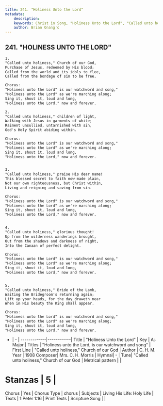 ```yaml
---
title: 241. "Holiness Unto the Lord"
metadata:
    description: 
    keywords: Christ in Song, "Holiness Unto the Lord", "Called unto holiness," Church of our God, "Holiness unto the Lord, is our watchword and song"
    author: Brian Onang'o
---
```



## 241. "HOLINESS UNTO THE LORD"

```txt
1.
"Called unto holiness," Church of our God,
Purchase of Jesus, redeemed by His blood;
Called from the world and its idols to flee,
Called from the bondage of sin to be free.

Chorus:
"Holiness unto the Lord" is our watchword and song,"
"Holiness unto the Lord" as we're marching along;
Sing it, shout it, loud and long,
"Holiness unto the Lord," now and forever.

2.
"Called unto holiness," children of light,
Walking with Jesus in garments of white;
Raiment unsullied, untarnished with sin,
God's Holy Spirit abiding within. 

Chorus:
"Holiness unto the Lord" is our watchword and song,"
"Holiness unto the Lord" as we're marching along;
Sing it, shout it, loud and long,
"Holiness unto the Lord," now and forever.


3.
"Called unto holiness," praise His dear name!
This blessed secret to faith now made plain,
Not our own righteousness, but Christ within,
Living and reigning and saving from sin. 

Chorus:
"Holiness unto the Lord" is our watchword and song,"
"Holiness unto the Lord" as we're marching along;
Sing it, shout it, loud and long,
"Holiness unto the Lord," now and forever.


4.
"Called unto holiness," glorious thought!
Up from the wilderness wanderings brought,
Out from the shadows and darkness of night,
Into the Canaan of perfect delight. 

Chorus:
"Holiness unto the Lord" is our watchword and song,"
"Holiness unto the Lord" as we're marching along;
Sing it, shout it, loud and long,
"Holiness unto the Lord," now and forever.


5.
"Called unto holiness," Bride of the Lamb,
Waiting the Bridegroom's returning again;
Lift up your heads, for the day draweth near
When in His beauty the King shall appear. 

Chorus:
"Holiness unto the Lord" is our watchword and song,"
"Holiness unto the Lord" as we're marching along;
Sing it, shout it, loud and long,
"Holiness unto the Lord," now and forever.

```

- |   -  |
-------------|------------|
Title | "Holiness Unto the Lord" |
Key | A♭ Major |
Titles | "Holiness unto the Lord, is our watchword and song" |
First Line | "Called unto holiness," Church of our God |
Author | C. H. M.
Year | 1908
Composer| Mrs. C. H. Morris |
Hymnal|  - |
Tune| "Called unto holiness," Church of our God |
Metrical pattern | |
# Stanzas | 5 |
Chorus | Yes |
Chorus Type | chorus |
Subjects | Living His Life: Holy Life |
Texts | 1 Peter 1:16 |
Print Texts | 
Scripture Song |  |
  

